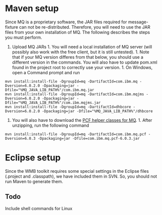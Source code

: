 # Maven setup #

Since MQ is a proprietary software, the JAR files required for message-fixture can not be re-distributed. Therefore, you will need to use the JAR files from your own installation of MQ. The following describes the steps you must perform.

  1. Upload MQ JARs
    1. You will need a local installation of MQ server (will possibly also work with the free client, but it is still untested).
    1. Note that if your MQ version differes from that below, you should use a different version in the commands. You will also have to update pom.xml found in the project root to correctly use your version.
    1. On Windows, open a Command prompt and run
```
mvn install:install-file -DgroupId=mq -DartifactId=com.ibm.mq -Dversion=6.0.2.0 -Dpackaging=jar -Dfile="%MQ_JAVA_LIB_PATH%"/com.ibm.mq.jar
mvn install:install-file -DgroupId=mq -DartifactId=com.ibm.mqjms -Dversion=6.0.2.0 -Dpackaging=jar -Dfile="%MQ_JAVA_LIB_PATH%"/com.ibm.mqjms.jar
mvn install:install-file -DgroupId=mq -DartifactId=dhbcore -Dversion=6.0.2.0 -Dpackaging=jar -Dfile="%MQ_JAVA_LIB_PATH%"/dhbcore
```
  1. You will also have to download the [PCF helper classes for MQ](http://www-1.ibm.com/support/docview.wss?rs=203&uid=swg24000668&loc=en_US&cs=utf-8&lang=en).
    1. After unzipping, run the following command
```
mvn install:install-file -DgroupId=mq -DartifactId=com.ibm.mq.pcf -Dversion=6.0.3 -Dpackaging=jar -Dfile=com.ibm.mq.pcf-6.0.3.jar
```

# Eclipse setup #
Since the WMB toolkit requires some special settings in the Eclipse files (.project and .classpath), we have included them in SVN. So, you should not run Maven to generate them.

## Todo ##
Include shell commands for Linux